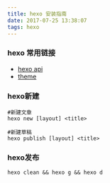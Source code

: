 ```yaml
---
title: hexo 安装指南
date: 2017-07-25 13:38:07
tags: hexo
---
```


### hexo 常用链接
- [hexo api](https://hexo.io/)
- [theme](https://github.com/ahonn/hexo-theme-hello)

### hexo新建
```shell
#新建文章
hexo new [layout] <title>
```

```shell
#新建草稿
hexo publish [layout] <title>
```

### hexo发布
```shell
hexo clean && hexo g && hexo d
```
